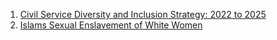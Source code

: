 1. [Civil Service Diversity and Inclusion Strategy: 2022 to 2025](https://www.gov.uk/government/publications/civil-service-diversity-and-inclusion-strategy-2022-to-2025)
2. [Islams Sexual Enslavement of White Women](https://www.amren.com/news/2020/09/in-pictures-islams-sexual-enslavement-of-white-women/)